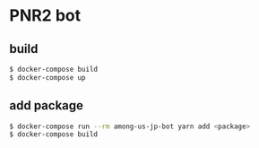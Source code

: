 # PNR2 bot

## build
```sh
$ docker-compose build
$ docker-compose up
```

## add package
```sh
$ docker-compose run --rm among-us-jp-bot yarn add <package>
$ docker-compose build
```
